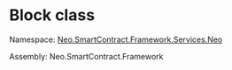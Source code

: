 # Block class

Namespace: [Neo.SmartContract.Framework.Services.Neo](../neo.md)

Assembly: Neo.SmartContract.Framework

